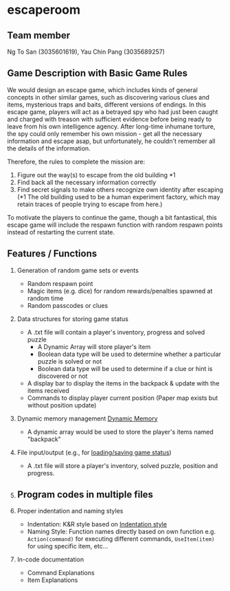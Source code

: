# escaperoom
## Team member 
Ng To San (3035601619),  Yau Chin Pang (3035689257)

## Game Description with Basic Game Rules
We would design an escape game, which includes kinds of general concepts in other similar games, such as discovering various clues and items, mysterious traps and baits, different versions of endings. In this escape game, players will act as a betrayed spy who had just been caught and charged with treason with sufficient evidence before being ready to leave from his own intelligence agency. After long-time inhumane torture, the spy could only remember his own mission - get all the necessary information and escape asap, but unfortunately, he couldn't remember all the details of the information.

Therefore, the rules to complete the mission are:
1. Figure out the way(s) to escape from the old building *1 
2. Find back all the necessary information correctly
3. Find secret signals to make others recognize own identity after escaping
(*1 The old building used to be a human experiment factory, which may retain traces of people trying to escape from here.)

To motivate the players to continue the game, though a bit fantastical, this escape game will include the respawn function with random respawn points instead of restarting the current state. 

## Features / Functions
1. Generation of random game sets or events
   - Random respawn point
   - Magic items (e.g. dice) for random rewards/penalties spawned at random time
   - Random passcodes or clues 
   
2. Data structures for storing game status
   - A .txt file will contain a player's inventory, progress and solved puzzle
     - A Dynamic Array will store player's item
     - Boolean data type will be used to determine whether a particular puzzle is solved or not
     - Boolean data type will be used to determine if a clue or hint is discovered or not
   - A display bar to display the items in the backpack & update with the items received
   - Commands to display player current position (Paper map exists but without position update)
   
3. Dynamic memory management [Dynamic Memory](http://www.cplusplus.com/doc/tutorial/dynamic/)
   - A dynamic array would be used to store the player's items named "backpack"
   
4. File input/output (e.g., for [loading/saving game status](http://www.cplusplus.com/forum/beginner/106630/))
   - A .txt file will store a player's inventory, solved puzzle, position and progress. 
   
5. Program codes in multiple files
   - 
   
6. Proper indentation and naming styles 
   - Indentation: K&R style based on [Indentation style](https://en.wikipedia.org/wiki/Indentation_style)
   - Naming Style: Function names directly based on own function 
      e.g. `Action(command)` for executing different commands, `UseItem(item)` for using specific item, etc...
      
7. In-code documentation
   - Command Explanations
   - Item Explanations
